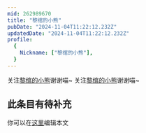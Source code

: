 ```yaml
---
mid: 262989670
title: "黎绾的小熊"
pubDate: "2024-11-04T11:22:12.232Z"
updatedDate: "2024-11-04T11:22:12.232Z"
profile:
  {
    Nickname: ["黎绾的小熊"],
  }
---
```


关注[黎绾的小熊](https://space.bilibili.com/262989670)谢谢喵~ 关注[黎绾的小熊](https://space.bilibili.com/262989670)谢谢喵~

## 此条目有待补充
你可以在[这里](https://github.com/Yuhanawa/VTuber.ICU/edit/master/src/content/v/黎绾的小熊/index.md)编辑本文
